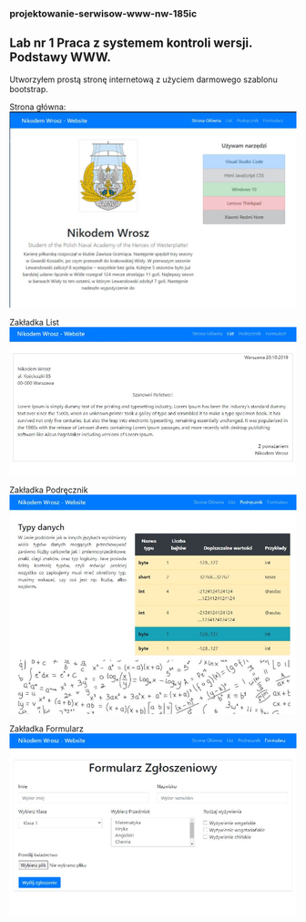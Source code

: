 ### projektowanie-serwisow-www-nw-185ic

## Lab nr 1 Praca z systemem kontroli wersji. Podstawy WWW.

Utworzyłem prostą stronę internetową z użyciem darmowego szablonu bootstrap.

Strona główna:
![strona głóna](/Lab1/screenshots/1.JPG)

Zakładka List
![List](/Lab1/screenshots/2.JPG)

Zakładka Podręcznik
![List](/Lab1/screenshots/3.JPG)

Zakładka Formularz
![List](/Lab1/screenshots/4.JPG)

